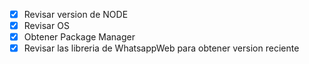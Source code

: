 -   [x] Revisar version de NODE
-   [x] Revisar OS
-   [x] Obtener Package Manager
-   [x] Revisar las libreria de WhatsappWeb para obtener version reciente
